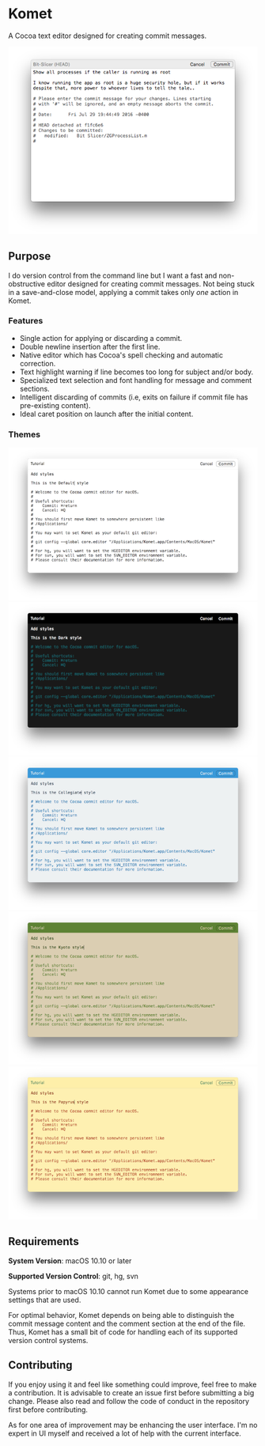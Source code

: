 # Komet

A Cocoa text editor designed for creating commit messages.

![Image of Komet](Screenshot.png)

## Purpose

I do version control from the command line but I want a fast and non-obstructive editor designed for creating commit messages. Not being stuck in a save-and-close model, applying a commit takes only *one* action in Komet.

### Features

* Single action for applying or discarding a commit.
* Double newline insertion after the first line.
* Native editor which has Cocoa's spell checking and automatic correction.
* Text highlight warning if line becomes too long for subject and/or body.
* Specialized text selection and font handling for message and comment sections.
* Intelligent discarding of commits (i.e, exits on failure if commit file has pre-existing content).
* Ideal caret position on launch after the initial content.

### Themes

![Default](themes/default.png)
![Dark](themes/dark.png)
![Collegiate](themes/collegiate.png)
![Kyoto](themes/kyoto.png)
![Papyrus](themes/papyrus.png)

## Requirements

**System Version**: macOS 10.10 or later

**Supported Version Control**: git, hg, svn

Systems prior to macOS 10.10 cannot run Komet due to some appearance settings that are used.

For optimal behavior, Komet depends on being able to distinguish the commit message content and the comment section at the end of the file. Thus, Komet has a small bit of code for handling each of its supported version control systems.

## Contributing

If you enjoy using it and feel like something could improve, feel free to make a contribution. It is advisable to create an issue first before submitting a big change. Please also read and follow the code of conduct in the repository first before contributing.

As for one area of improvement may be enhancing the user interface. I'm no expert in UI myself and received a lot of help with the current interface.
